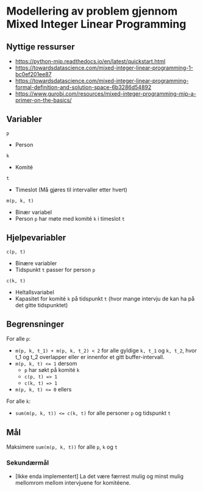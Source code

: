 # Modellering av problem gjennom Mixed Integer Linear Programming

## Nyttige ressurser

- https://python-mip.readthedocs.io/en/latest/quickstart.html
- https://towardsdatascience.com/mixed-integer-linear-programming-1-bc0ef201ee87
- https://towardsdatascience.com/mixed-integer-linear-programming-formal-definition-and-solution-space-6b3286d54892
- https://www.gurobi.com/resources/mixed-integer-programming-mip-a-primer-on-the-basics/

## Variabler

`p`

- Person

`k`

- Komité

`t`

- Timeslot (Må gjøres til intervaller etter hvert)

`m(p, k, t)`

- Binær variabel
- Person `p` har møte med komité `k` i timeslot `t`

## Hjelpevariabler

`c(p, t)`

- Binære variabler
- Tidspunkt `t` passer for person `p`

`c(k, t)`

- Heltallsvariabel
- Kapasitet for komité `k` på tidspunkt `t` (hvor mange intervju de kan ha på det gitte tidspunktet)

## Begrensninger

For alle `p`:

- `m(p, k, t_1) + m(p, k, t_2) < 2` for alle gyldige `k, t_1` og `k, t_2`, hvor t_1 og t_2 overlapper eller er innenfor et gitt buffer-intervall.
- `m(p, k, t) <= 1` dersom
  - `p` har søkt på komité `k`
  - `c(p, t) => 1`
  - `c(k, t) => 1`
- `m(p, k, t) <= 0` ellers

For alle `k`:

- `sum(m(p, k, t)) <= c(k, t)` for alle personer `p` og tidspunkt `t`

## Mål

Maksimere `sum(m(p, k, t))` for alle `p`, `k` og `t`

### Sekundærmål

- [Ikke enda implementert] La det være færrest mulig og minst mulig mellomrom mellom intervjuene for komitéene.
